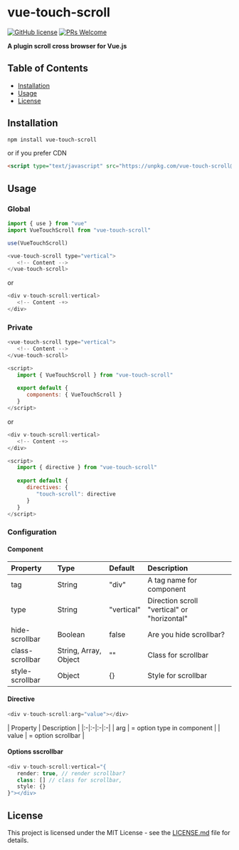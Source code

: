 # vue-touch-scroll
[![GitHub license](https://img.shields.io/badge/license-MIT-blue.svg)](https://github.com/nguyenthanh1995/vue-i18n-filters/blob/master/LICENSE)  [![PRs Welcome](https://img.shields.io/badge/PRs-welcome-brightgreen.svg)](#)

**A plugin scroll cross browser for Vue.js**


## Table of Contents
- [Installation](#installation)
- [Usage](#usage)
- [License](#license)

## Installation

``` bash
npm install vue-touch-scroll
```

or if you prefer CDN

``` html
<script type="text/javascript" src="https://unpkg.com/vue-touch-scroll@latest/dist/vue-touch-scroll.js"></script>
```

## Usage

### Global

``` JavaScript
import { use } from "vue"
import VueTouchScroll from "vue-touch-scroll"

use(VueTouchScroll)

```

``` vue.js
<vue-touch-scroll type="vertical">
   <!-- Content -->
</vue-touch-scroll>
```

or

``` vue.js
<div v-touch-scroll:vertical>
   <!-- Content -+>
</div>
```

### Private

``` vue.js
<vue-touch-scroll type="vertical">
   <!-- Content -->
</vue-touch-scroll>

<script>
   import { VueTouchScroll } from "vue-touch-scroll"
   
   export default {
      components: { VueTouchScroll }
   }
</script>
```

or

``` vue.js
<div v-touch-scroll:vertical>
   <!-- Content -+>
</div>

<script>
   import { directive } from "vue-touch-scroll"
   
   export default {
      directives: {
         "touch-scroll": directive
      }
   }
</script> 
```


### Configuration

#### Component

| Property | Type | Default | Description |
|:-|:-|:-|:-|
| tag | String | "div" | A tag name for component |
| type | String | "vertical" | Direction scroll "vertical" or "horizontal" |
| hide-scrollbar | Boolean | false | Are you hide scrollbar? |
| class-scrollbar | String, Array, Object | "" | Class for scrollbar |
| style-scrollbar | Object | {} | Style for scrollbar |

#### Directive

```vue.js
<div v-touch-scroll:arg="value"></div>
```

| Property | Description |
|:-|:-|:-|:-|
| arg | = option type in component |
| value | = option scrollbar |

#### Options sscrollbar

``` vue.js
<div v-touch-scroll:vertical="{
   render: true, // render scrollbar?
   class: [] // class for scrollbar,
   style: {}
}"></div> 
```

## License

This project is licensed under the MIT License - see the [LICENSE.md](LICENSE.md) file for details.
